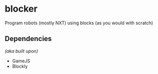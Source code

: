 blocker
=======

Program robots (mostly NXT) using blocks (as you would with scratch)

Dependencies
------------

*(aka built upon)*

- GameJS
- Blockly
